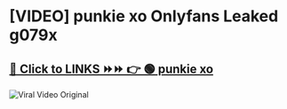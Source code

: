 
 # [VIDEO] punkie xo Onlyfans Leaked g079x

## <h2><a href="https://clipsfans.com/punkie_xo&ref=git">🔗 Click to LINKS ⏩⏩ 👉 🟢 punkie xo </a></h2>

<a href="https://clipsfans.com/punkie_xo&ref=git" rel="nofollow" data-target="animated-image.originalLink"><img src="https://i.ibb.co.com/xMMVF88/686577567.gif" alt="Viral Video Original" style="max-width: 100%; display: inline-block;" data-target="animated-image.originalImage"></a>

